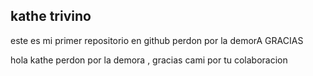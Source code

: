 ## kathe trivino

este es mi primer repositorio en github
perdon por la demorA GRACIAS

hola kathe perdon por la demora , gracias cami por tu colaboracion